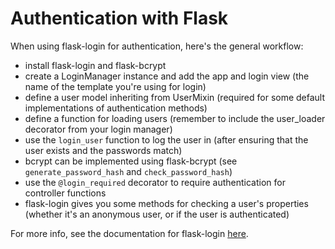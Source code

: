 # Authentication with Flask

When using flask-login for authentication, here's the general workflow:

* install flask-login and flask-bcrypt
* create a LoginManager instance and add the app and login view (the name of the template you're using for login)
* define a user model inheriting from UserMixin (required for some default implementations of authentication methods)
* define a function for loading users (remember to include the user_loader decorator from your login manager)
* use the `login_user` function to log the user in (after ensuring that the user exists and the passwords match)
* bcrypt can be implemented using flask-bcrypt (see `generate_password_hash` and `check_password_hash`)
* use the `@login_required` decorator to require authentication for controller functions
* flask-login gives you some methods for checking a user's properties (whether it's an anonymous user, or if the user is authenticated)

For more info, see the documentation for flask-login [here](https://flask-login.readthedocs.org/en/latest/#your-user-class).